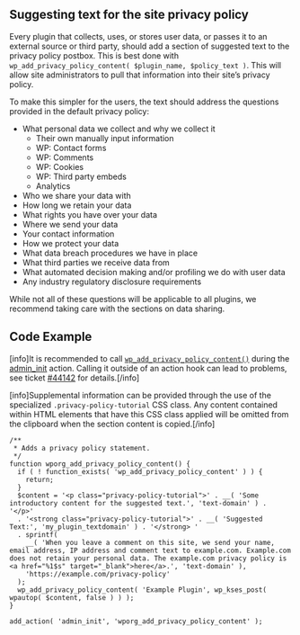 Suggesting text for the site privacy policy
-------------------------------------------

Every plugin that collects, uses, or stores user data, or passes it to an external source or third party, should add a section of suggested text to the privacy policy postbox. This is best done with `wp_add_privacy_policy_content( $plugin_name, $policy_text )`. This will allow site administrators to pull that information into their site’s privacy policy.

To make this simpler for the users, the text should address the questions provided in the default privacy policy:

- What personal data we collect and why we collect it
	- Their own manually input information
	- WP: Contact forms
	- WP: Comments
	- WP: Cookies
	- WP: Third party embeds
	- Analytics
- Who we share your data with
- How long we retain your data
- What rights you have over your data
- Where we send your data
- Your contact information
- How we protect your data
- What data breach procedures we have in place
- What third parties we receive data from
- What automated decision making and/or profiling we do with user data
- Any industry regulatory disclosure requirements

While not all of these questions will be applicable to all plugins, we recommend taking care with the sections on data sharing.

## Code Example

[info]It is recommended to call [`wp_add_privacy_policy_content()`](https://developer.wordpress.org/reference/functions/wp_add_privacy_policy_content/) during the [admin_init](https://developer.wordpress.org/reference/hooks/admin_init/) action. Calling it outside of an action hook can lead to problems, see ticket [#44142](https://core.trac.wordpress.org/ticket/44142) for details.[/info]

[info]Supplemental information can be provided through the use of the specialized `.privacy-policy-tutorial` CSS class. Any content contained within HTML elements that have this CSS class applied will be omitted from the clipboard when the section content is copied.[/info]

```
/**
 * Adds a privacy policy statement.
 */
function wporg_add_privacy_policy_content() {
  if ( ! function_exists( 'wp_add_privacy_policy_content' ) ) {
    return;
  }
  $content = '<p class="privacy-policy-tutorial">' . __( 'Some introductory content for the suggested text.', 'text-domain' ) . '</p>'
  . '<strong class="privacy-policy-tutorial">' . __( 'Suggested Text:', 'my_plugin_textdomain' ) . '</strong> '
  . sprintf(
    __( 'When you leave a comment on this site, we send your name, email address, IP address and comment text to example.com. Example.com does not retain your personal data. The example.com privacy policy is <a href="%1$s" target="_blank">here</a>.', 'text-domain' ),
    'https://example.com/privacy-policy'
  );
  wp_add_privacy_policy_content( 'Example Plugin', wp_kses_post( wpautop( $content, false ) ) );
}

add_action( 'admin_init', 'wporg_add_privacy_policy_content' );
```